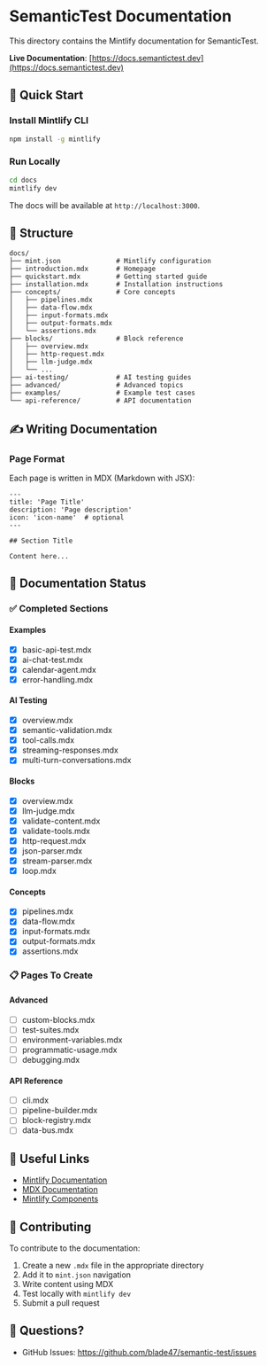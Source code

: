 # SemanticTest Documentation

This directory contains the Mintlify documentation for SemanticTest.

**Live Documentation**: [https://docs.semantictest.dev](https://docs.semantictest.dev)

## 🚀 Quick Start

### Install Mintlify CLI

```bash
npm install -g mintlify
```

### Run Locally

```bash
cd docs
mintlify dev
```

The docs will be available at `http://localhost:3000`.

## 📁 Structure

```
docs/
├── mint.json              # Mintlify configuration
├── introduction.mdx       # Homepage
├── quickstart.mdx         # Getting started guide
├── installation.mdx       # Installation instructions
├── concepts/              # Core concepts
│   ├── pipelines.mdx
│   ├── data-flow.mdx
│   ├── input-formats.mdx
│   ├── output-formats.mdx
│   └── assertions.mdx
├── blocks/                # Block reference
│   ├── overview.mdx
│   ├── http-request.mdx
│   ├── llm-judge.mdx
│   └── ...
├── ai-testing/            # AI testing guides
├── advanced/              # Advanced topics
├── examples/              # Example test cases
└── api-reference/         # API documentation
```

## ✍️ Writing Documentation

### Page Format

Each page is written in MDX (Markdown with JSX):

```mdx
---
title: 'Page Title'
description: 'Page description'
icon: 'icon-name'  # optional
---

## Section Title

Content here...
```

## 📝 Documentation Status

### ✅ Completed Sections

#### Examples
- [x] basic-api-test.mdx
- [x] ai-chat-test.mdx
- [x] calendar-agent.mdx
- [x] error-handling.mdx

#### AI Testing
- [x] overview.mdx
- [x] semantic-validation.mdx
- [x] tool-calls.mdx
- [x] streaming-responses.mdx
- [x] multi-turn-conversations.mdx

#### Blocks
- [x] overview.mdx
- [x] llm-judge.mdx
- [x] validate-content.mdx
- [x] validate-tools.mdx
- [x] http-request.mdx
- [x] json-parser.mdx
- [x] stream-parser.mdx
- [x] loop.mdx

#### Concepts
- [x] pipelines.mdx
- [x] data-flow.mdx
- [x] input-formats.mdx
- [x] output-formats.mdx
- [x] assertions.mdx

### 📋 Pages To Create

#### Advanced
- [ ] custom-blocks.mdx
- [ ] test-suites.mdx
- [ ] environment-variables.mdx
- [ ] programmatic-usage.mdx
- [ ] debugging.mdx

#### API Reference
- [ ] cli.mdx
- [ ] pipeline-builder.mdx
- [ ] block-registry.mdx
- [ ] data-bus.mdx

## 🔗 Useful Links

- [Mintlify Documentation](https://mintlify.com/docs)
- [MDX Documentation](https://mdxjs.com/)
- [Mintlify Components](https://mintlify.com/docs/content/components)

## 🤝 Contributing

To contribute to the documentation:

1. Create a new `.mdx` file in the appropriate directory
2. Add it to `mint.json` navigation
3. Write content using MDX
4. Test locally with `mintlify dev`
5. Submit a pull request

## 📧 Questions?

- GitHub Issues: https://github.com/blade47/semantic-test/issues
